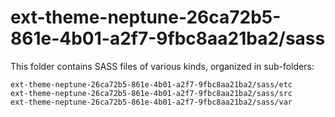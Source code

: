 # ext-theme-neptune-26ca72b5-861e-4b01-a2f7-9fbc8aa21ba2/sass

This folder contains SASS files of various kinds, organized in sub-folders:

    ext-theme-neptune-26ca72b5-861e-4b01-a2f7-9fbc8aa21ba2/sass/etc
    ext-theme-neptune-26ca72b5-861e-4b01-a2f7-9fbc8aa21ba2/sass/src
    ext-theme-neptune-26ca72b5-861e-4b01-a2f7-9fbc8aa21ba2/sass/var
